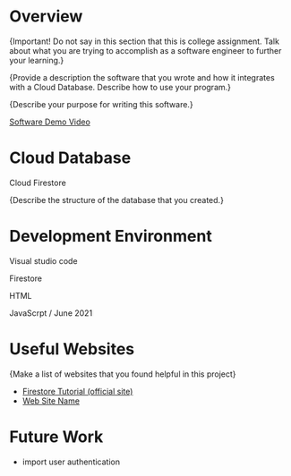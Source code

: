 # Overview

{Important!  Do not say in this section that this is college assignment.  Talk about what you are trying to accomplish as a software engineer to further your learning.}

{Provide a description the software that you wrote and how it integrates with a Cloud Database.  Describe how to use your program.}

{Describe your purpose for writing this software.}

[Software Demo Video](https://www.youtube.com/watch?v=621c0iTL0oY)

# Cloud Database

Cloud Firestore

{Describe the structure of the database that you created.}

# Development Environment

Visual studio code

Firestore

HTML

JavaScrpt / June 2021

# Useful Websites

{Make a list of websites that you found helpful in this project}
* [Firestore Tutorial (official site)](https://firebase.google.com/docs/firestore)
* [Web Site Name](http://url.link.goes.here)

# Future Work

* import user authentication
